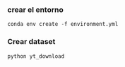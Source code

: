 ### crear el entorno
```
conda env create -f environment.yml
```
### Crear dataset
```
python yt_download
```
